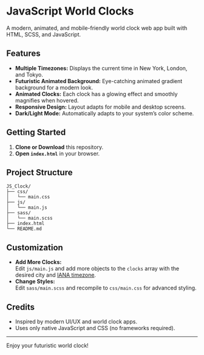 # JavaScript World Clocks

A modern, animated, and mobile-friendly world clock web app built with HTML, SCSS, and JavaScript.

## Features

- **Multiple Timezones:** Displays the current time in New York, London, and Tokyo.
- **Futuristic Animated Background:** Eye-catching animated gradient background for a modern look.
- **Animated Clocks:** Each clock has a glowing effect and smoothly magnifies when hovered.
- **Responsive Design:** Layout adapts for mobile and desktop screens.
- **Dark/Light Mode:** Automatically adapts to your system’s color scheme.

## Getting Started

1. **Clone or Download** this repository.
2. **Open `index.html`** in your browser.

## Project Structure

```
JS_Clock/
├── css/
│   └── main.css
├── js/
│   └── main.js
├── sass/
│   └── main.scss
├── index.html
└── README.md
```

## Customization

- **Add More Clocks:**  
  Edit `js/main.js` and add more objects to the `clocks` array with the desired city and [IANA timezone](https://en.wikipedia.org/wiki/List_of_tz_database_time_zones).
- **Change Styles:**  
  Edit `sass/main.scss` and recompile to `css/main.css` for advanced styling.

## Credits

- Inspired by modern UI/UX and world clock apps.
- Uses only native JavaScript and CSS (no frameworks required).

---

Enjoy your futuristic world clock!